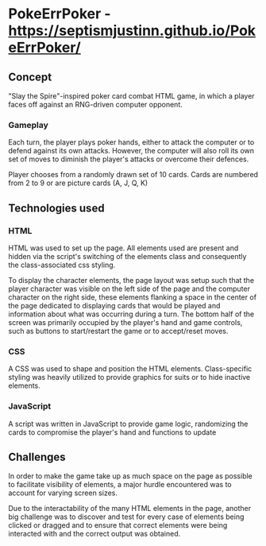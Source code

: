 # PokeErrPoker - https://septismjustinn.github.io/PokeErrPoker/

## Concept

"Slay the Spire"-inspired poker card combat HTML game, in which a player faces off against an RNG-driven computer opponent.

### Gameplay

Each turn, the player plays poker hands, either to attack the computer or to defend against its own attacks. However, the computer will also roll its own set of moves to diminish the player's attacks or overcome their defences.

Player chooses from a randomly drawn set of 10 cards. Cards are numbered from 2 to 9 or are picture cards (A, J, Q, K)

## Technologies used

### HTML

HTML was used to set up the page. All elements used are present and hidden via the script's switching of the elements class and consequently the class-associated css styling.

To display the character elements, the page layout was setup such that the player character was visible on the left side of the page and the computer character on the right side, these elements flanking a space in the center of the page dedicated to displaying cards that would be played and information about what was occurring during a turn. The bottom half of the screen was primarily occupied by the player's hand and game controls, such as buttons to start/restart the game or to accept/reset moves.

### CSS

A CSS was used to shape and position the HTML elements. Class-specific styling was heavily utilized to provide graphics for suits or to hide inactive elements.

### JavaScript

A script was written in JavaScript to provide game logic, randomizing the cards to compromise the player's hand and functions to update

## Challenges

In order to make the game take up as much space on the page as possible to facilitate visibility of elements, a major hurdle encountered was to account for varying screen sizes.

Due to the interactability of the many HTML elements in the page, another big challenge was to discover and test for every case of elements being clicked or dragged and to ensure that correct elements were being interacted with and the correct output was obtained.
